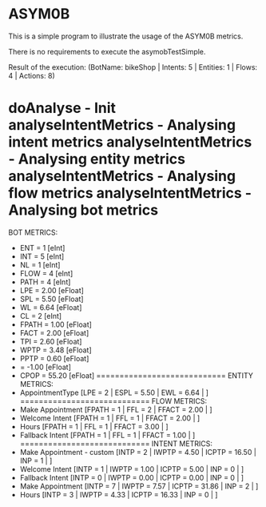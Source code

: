 # ASYM0B
This is a simple program to illustrate the usage of the ASYM0B metrics. 

There is no requirements to execute the asymobTestSimple.

Result of the execution:
(BotName: bikeShop | Intents: 5 | Entities: 1 | Flows: 4 | Actions: 8)

doAnalyse - Init
analyseIntentMetrics - Analysing intent metrics
analyseIntentMetrics - Analysing entity metrics
analyseIntentMetrics - Analysing flow metrics
analyseIntentMetrics - Analysing bot metrics
============================
BOT METRICS: 
 * ENT = 1 [eInt]
 * INT = 5 [eInt]
 * NL = 1 [eInt]
 * FLOW = 4 [eInt]
 * PATH = 4 [eInt]
 * LPE = 2.00 [eFloat]
 * SPL = 5.50 [eFloat]
 * WL = 6.64 [eFloat]
 * CL = 2 [eInt]
 * FPATH = 1.00 [eFloat]
 * FACT = 2.00 [eFloat]
 * TPI = 2.60 [eFloat]
 * WPTP = 3.48 [eFloat]
 * PPTP = 0.60 [eFloat]
 *  = -1.00 [eFloat]
 * CPOP = 55.20 [eFloat]
============================
ENTITY METRICS: 
 * AppointmentType [LPE = 2 | ESPL = 5.50 | EWL = 6.64 | ]
============================
FLOW METRICS: 
 * Make Appointment [FPATH = 1 | FFL = 2 | FFACT = 2.00 | ]
 * Welcome Intent [FPATH = 1 | FFL = 1 | FFACT = 2.00 | ]
 * Hours [FPATH = 1 | FFL = 1 | FFACT = 3.00 | ]
 * Fallback Intent [FPATH = 1 | FFL = 1 | FFACT = 1.00 | ]
============================
INTENT METRICS: 
 * Make Appointment - custom [INTP = 2 | IWPTP = 4.50 | ICPTP = 16.50 | INP = 1 | ]
 * Welcome Intent [INTP = 1 | IWPTP = 1.00 | ICPTP = 5.00 | INP = 0 | ]
 * Fallback Intent [INTP = 0 | IWPTP = 0.00 | ICPTP = 0.00 | INP = 0 | ]
 * Make Appointment [INTP = 7 | IWPTP = 7.57 | ICPTP = 31.86 | INP = 2 | ]
 * Hours [INTP = 3 | IWPTP = 4.33 | ICPTP = 16.33 | INP = 0 | ]

